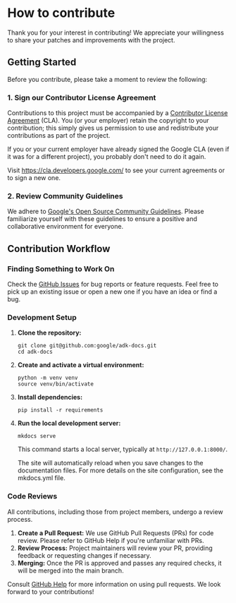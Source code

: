 # How to contribute

Thank you for your interest in contributing! We appreciate your willingness to
share your patches and improvements with the project.

## Getting Started

Before you contribute, please take a moment to review the following:

### 1. Sign our Contributor License Agreement

Contributions to this project must be accompanied by a
[Contributor License Agreement](https://cla.developers.google.com/about) (CLA).
You (or your employer) retain the copyright to your contribution; this simply
gives us permission to use and redistribute your contributions as part of the
project.

If you or your current employer have already signed the Google CLA (even if it
was for a different project), you probably don't need to do it again.

Visit <https://cla.developers.google.com/> to see your current agreements or to
sign a new one.

### 2. Review Community Guidelines

We adhere to [Google's Open Source Community Guidelines](https://opensource.google/conduct/).
Please familiarize yourself with these guidelines to ensure a positive and
collaborative environment for everyone.

## Contribution Workflow

### Finding Something to Work On

Check the [GitHub Issues](https://github.com/google/adk-docs/issues) for bug
reports or feature requests. Feel free to pick up an existing issue or open
a new one if you have an idea or find a bug.

### Development Setup

1.  **Clone the repository:**

    ```shell
    git clone git@github.com:google/adk-docs.git
    cd adk-docs
    ```

2.  **Create and activate a virtual environment:**

    ```shell
    python -m venv venv
    source venv/bin/activate
    ```

3.  **Install dependencies:**

    ```shell
    pip install -r requirements
    ```

4.  **Run the local development server:**

    ```shell
    mkdocs serve
    ```

    This command starts a local server, typically at `http://127.0.0.1:8000/`.

    The site will automatically reload when you save changes to the documentation files.
    For more details on the site configuration, see the mkdocs.yml file.

### Code Reviews

All contributions, including those from project members, undergo a review process.

1.  **Create a Pull Request:** We use GitHub Pull Requests (PRs) for code review.
    Please refer to GitHub Help if you're unfamiliar with PRs.
2.  **Review Process:** Project maintainers will review your PR, providing feedback
    or requesting changes if necessary.
3.  **Merging:** Once the PR is approved and passes any required checks, it will be
    merged into the main branch.

Consult [GitHub Help](https://help.github.com/articles/about-pull-requests/) for
more information on using pull requests. We look forward to your contributions!
